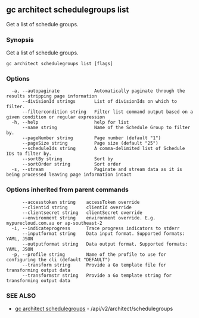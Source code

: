 ## gc architect schedulegroups list

Get a list of schedule groups.

### Synopsis

Get a list of schedule groups.

```
gc architect schedulegroups list [flags]
```

### Options

```
  -a, --autopaginate             Automatically paginate through the results stripping page information
      --divisionId strings       List of divisionIds on which to filter.
      --filtercondition string   Filter list command output based on a given condition or regular expression
  -h, --help                     help for list
      --name string              Name of the Schedule Group to filter by.
      --pageNumber string        Page number (default "1")
      --pageSize string          Page size (default "25")
      --scheduleIds string       A comma-delimited list of Schedule IDs to filter by.
      --sortBy string            Sort by
      --sortOrder string         Sort order
  -s, --stream                   Paginate and stream data as it is being processed leaving page information intact
```

### Options inherited from parent commands

```
      --accesstoken string    accessToken override
      --clientid string       clientId override
      --clientsecret string   clientSecret override
      --environment string    environment override. E.g. mypurecloud.com.au or ap-southeast-2
  -i, --indicateprogress      Trace progress indicators to stderr
      --inputformat string    Data input format. Supported formats: YAML, JSON
      --outputformat string   Data output format. Supported formats: YAML, JSON
  -p, --profile string        Name of the profile to use for configuring the cli (default "DEFAULT")
      --transform string      Provide a Go template file for transforming output data
      --transformstr string   Provide a Go template string for transforming output data
```

### SEE ALSO

* [gc architect schedulegroups](gc_architect_schedulegroups.html)	 - /api/v2/architect/schedulegroups


